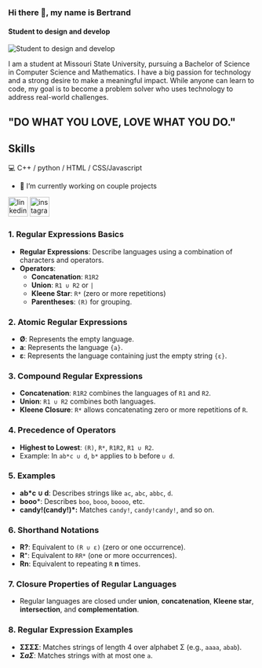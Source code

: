 ### Hi there 👋, my name is Bertrand
#### Student to design and develop
![Student to design and develop](https://media.licdn.com/dms/image/D4D16AQHMim12AgDmBQ/profile-displaybackgroundimage-shrink_350_1400/0/1687419373915?e=1721865600&v=beta&t=VQUDzHDkKE6e9FmDnJn80VRbrPTEYcia-ptnCMlQdcI)

I am a student at Missouri State University, pursuing a Bachelor of Science in Computer Science and Mathematics. I have a big passion for technology and a strong desire to make a meaningful impact. While anyone can learn to code, my goal is to become a problem solver who uses technology to address real-world challenges.
 ## "DO WHAT YOU LOVE, LOVE WHAT YOU DO."
## Skills
💻 C++ / python / HTML / CSS/Javascript

- 🔭 I’m currently working on  couple projects 


[<img src='https://cdn.jsdelivr.net/npm/simple-icons@3.0.1/icons/linkedin.svg' alt='linkedin' height='40'>](https://www.linkedin.com/in/bertrand-rusanganwa-433607276/)  [<img src='https://cdn.jsdelivr.net/npm/simple-icons@3.0.1/icons/instagram.svg' alt='instagram' height='40'>](https://www.instagram.com/bertrand_rusa/)  


### **1. Regular Expressions Basics**
- **Regular Expressions**: Describe languages using a combination of characters and operators.
- **Operators**: 
  - **Concatenation**: `R1R2`
  - **Union**: `R1 ∪ R2` or `|`
  - **Kleene Star**: `R*` (zero or more repetitions)
  - **Parentheses**: `(R)` for grouping.
### **2. Atomic Regular Expressions**
- **Ø**: Represents the empty language.
- **a**: Represents the language `{a}`.
- **ε**: Represents the language containing just the empty string `{ε}`.
### **3. Compound Regular Expressions**
- **Concatenation**: `R1R2` combines the languages of `R1` and `R2`.
- **Union**: `R1 ∪ R2` combines both languages.
- **Kleene Closure**: `R*` allows concatenating zero or more repetitions of `R`.
### **4. Precedence of Operators**
- **Highest to Lowest**: `(R)`, `R*`, `R1R2`, `R1 ∪ R2`.
- Example: In `ab*c ∪ d`, `b*` applies to `b` before `∪ d`.
### **5. Examples**
- **ab*c ∪ d**: Describes strings like `ac`, `abc`, `abbc`, `d`.
- **booo***: Describes `boo`, `booo`, `boooo`, etc.
- **candy!(candy!)*:** Matches `candy!`, `candy!candy!`, and so on.
### **6. Shorthand Notations**
- **R?**: Equivalent to `(R ∪ ε)` (zero or one occurrence).
- **R⁺**: Equivalent to `RR*` (one or more occurrences).
- **Rn**: Equivalent to repeating `R` **n** times.
### **7. Closure Properties of Regular Languages**
- Regular languages are closed under **union**, **concatenation**, **Kleene star**, **intersection**, and **complementation**.
### **8. Regular Expression Examples**
- **ΣΣΣΣ**: Matches strings of length 4 over alphabet Σ (e.g., `aaaa`, `abab`).
- **Σ*aΣ***: Matches strings with at most one `a`.
